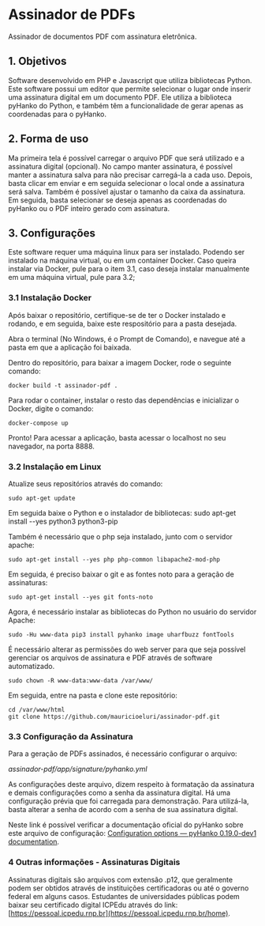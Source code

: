 # Assinador de PDFs

Assinador de documentos PDF com assinatura eletrônica.

## 1. Objetivos

Software desenvolvido em PHP e Javascript que utiliza bibliotecas Python.
Este software possui um editor que permite selecionar o lugar onde inserir uma assinatura digital em um documento PDF. Ele utiliza a biblioteca pyHanko do Python, e também têm a funcionalidade de gerar apenas as coordenadas para o pyHanko.

## 2. Forma de uso

Ma primeira tela é possível carregar o arquivo PDF que será utilizado e a assinatura digital (opcional). No campo manter assinatura, é possível manter a assinatura salva para não precisar carregá-la a cada uso.
Depois, basta clicar em enviar e em seguida selecionar o local onde a assinatura será salva. Também é possível ajustar o tamanho da caixa da assinatura.
Em seguida, basta selecionar se deseja apenas as coordenadas do pyHanko ou o PDF inteiro gerado com assinatura.

## 3. Configurações

Este software requer uma máquina linux para ser instalado. Podendo ser instalado na máquina virtual, ou em um container Docker.
Caso queira instalar via Docker, pule para o item 3.1, caso deseja instalar manualmente em uma máquina virtual, pule para 3.2;

### 3.1 Instalação Docker

Após baixar o repositório, certifique-se de ter o Docker instalado e rodando, e em seguida, baixe este respositório para a pasta desejada.

Abra o terminal (No Windows, é o Prompt de Comando), e navegue até a pasta em que a aplicação foi baixada.

Dentro do repositório, para baixar a imagem Docker, rode o seguinte comando:

    docker build -t assinador-pdf .

Para rodar o container, instalar o resto das dependências e inicializar o Docker, digite o comando:

    docker-compose up

Pronto! Para acessar a aplicação, basta acessar o localhost no seu navegador, na porta 8888.

### 3.2 Instalação em Linux

Atualize seus repositórios através do comando:

    sudo apt-get update

Em seguida baixe o Python e o instalador de bibliotecas:
sudo apt-get install --yes python3 python3-pip

Também é necessário que o php seja instalado, junto com o servidor apache:

    sudo apt-get install --yes php php-common libapache2-mod-php

Em seguida, é preciso baixar o git e as fontes noto para a geração de assinaturas:

    sudo apt-get install --yes git fonts-noto

Agora, é necessário instalar as bibliotecas do Python no usuário do servidor Apache:

    sudo -Hu www-data pip3 install pyhanko image uharfbuzz fontTools
    
É necessário alterar as permissões do web server para que seja possível gerenciar os arquivos de assinatura e PDF através de software automatizado.

    sudo chown -R www-data:www-data /var/www/

Em seguida, entre na pasta e clone este repositório:

    cd /var/www/html
    git clone https://github.com/mauricioeluri/assinador-pdf.git

### 3.3 Configuração da Assinatura

Para a geração de PDFs assinados, é necessário configurar o arquivo:

_assinador-pdf/app/signature/pyhanko.yml_

As configurações deste arquivo, dizem respeito à formatação da assinatura e demais configurações como a senha da assinatura digital. Há uma configuração prévia que foi carregada para demonstração. Para utilizá-la, basta alterar a senha de acordo com a senha de sua assinatura digital.

Neste link é possível verificar a documentação oficial do pyHanko sobre este arquivo de configuração: [Configuration options — pyHanko 0.19.0-dev1 documentation](https://pyhanko.readthedocs.io/en/latest/cli-guide/config.html).

### 4 Outras informações - Assinaturas Digitais

Assinaturas digitais são arquivos com extensão .p12, que geralmente podem ser obtidos através de instituições certificadoras ou até o governo federal em alguns casos. Estudantes de universidades públicas podem baixar seu certificado digital ICPEdu através do link: [https://pessoal.icpedu.rnp.br](https://pessoal.icpedu.rnp.br/home).


